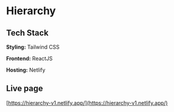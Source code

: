 # Hierarchy

## Tech Stack

**Styling:** Tailwind CSS

**Frontend:** ReactJS

**Hosting:** Netlify

## Live page

[https://hierarchy-v1.netlify.app/](https://hierarchy-v1.netlify.app/)